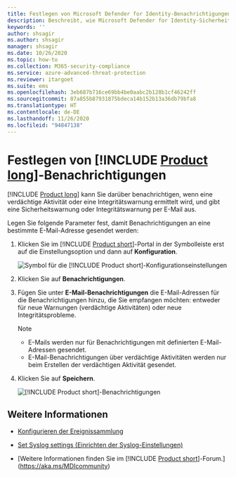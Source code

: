 ```yaml
---
title: Festlegen von Microsoft Defender for Identity-Benachrichtigungen
description: Beschreibt, wie Microsoft Defender for Identity-Sicherheitswarnungen festgelegt werden, damit Sie bei verdächtigen Aktivitäten benachrichtigt werden.
keywords: ''
author: shsagir
ms.author: shsagir
manager: shsagir
ms.date: 10/26/2020
ms.topic: how-to
ms.collection: M365-security-compliance
ms.service: azure-advanced-threat-protection
ms.reviewer: itargoet
ms.suite: ems
ms.openlocfilehash: 3eb687b716ce69bb4be0aabc2b128b1cf46242ff
ms.sourcegitcommit: 07a855b87931875bdeca14b152b13a36db79bfa8
ms.translationtype: HT
ms.contentlocale: de-DE
ms.lasthandoff: 11/26/2020
ms.locfileid: "94847138"
---
```

# <a name="set-product-long-notifications"></a>Festlegen von [!INCLUDE [Product long](includes/product-long.md)]-Benachrichtigungen

[!INCLUDE [Product long](includes/product-long.md)] kann Sie darüber benachrichtigen, wenn eine verdächtige Aktivität oder eine Integritätswarnung ermittelt wird, und gibt eine Sicherheitswarnung oder Integritätswarnung per E-Mail aus.

Legen Sie folgende Parameter fest, damit Benachrichtigungen an eine bestimmte E-Mail-Adresse gesendet werden:

1. Klicken Sie im [!INCLUDE [Product short](includes/product-short.md)]-Portal in der Symbolleiste erst auf die Einstellungsoption und dann auf **Konfiguration**.

    ![Symbol für die [!INCLUDE [Product short](includes/product-short.md)]-Konfigurationseinstellungen](media/config-menu.png)

1. Klicken Sie auf **Benachrichtigungen**.
1. Fügen Sie unter **E-Mail-Benachrichtigungen** die E-Mail-Adressen für die Benachrichtigungen hinzu, die Sie empfangen möchten: entweder für neue Warnungen (verdächtige Aktivitäten) oder neue Integritätsprobleme.

    > [!NOTE]
    >
    > - E-Mails werden nur für Benachrichtigungen mit definierten E-Mail-Adressen gesendet.
    > - E-Mail-Benachrichtigungen über verdächtige Aktivitäten werden nur beim Erstellen der verdächtigen Aktivität gesendet.

1. Klicken Sie auf **Speichern**.

    ![[!INCLUDE [Product short](includes/product-short.md)]-Benachrichtigungen](media/notifications.png)

## <a name="see-also"></a>Weitere Informationen

- [Konfigurieren der Ereignissammlung](configure-event-collection.md)

- [Set Syslog settings (Einrichten der Syslog-Einstellungen)](setting-syslog.md)
- [Weitere Informationen finden Sie im [!INCLUDE [Product short](includes/product-short.md)]-Forum.](https://aka.ms/MDIcommunity)
